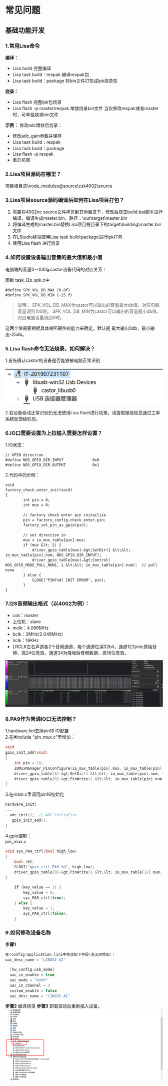 
# 常见问题

## 基础功能开发

### 1.常用Lisa命令
**编译：** 
- Lisa build 完整编译
- Lisa task build：respak 编译respak包
- Lisa task build：package 将bin文件打包成lpk烧录包

**烧录：** 
- Lisa flash 完整lpk包烧录
- Lisa flash -p master/respak 单独烧录bin文件
当仅修改respak或者master时，可单独烧录bin文件

**示例：** 
修改adc增益后烧录：
- 修改adc_gain参数并保存
- Lisa task build：respak
- Lisa task build：package
- Lisa flash -p respak
- 重启机器

### 2.Lisa项目源码在哪里？
项目根目录\node_modules\@source\csk4002\source

### 3.Lisa项目source源码编译后如何在Lisa项目打包？
1. 需要将4002nc source文件拷贝到其他目录下，修改后双击build.bat脚本进行编译，编译生成master.bin，路径：\out\target\master.bin
2. 将编译生成的master.bin替换Lisa项目根目录下的target\building\master.bin文件
3. 在LStudio终端使用Lisa task build:package进行lpk打包
4. 使用Lisa flash 进行烧录

### 4.如何设置设备输出音量的最大值和最小值
电脑端的音量0--100与castor设备代码的对应关系：

函数 task_i2s_spk.c中

```
#define SPK_VOL_DB_MAX (0.0f)
#define SPK_VOL_DB_MIN (-25.f)
```
>说明：
>SPK_VOL_DB_MAX为castor可以输出的音量最大db值。对应电脑音量调到100时。
>SPK_VOL_DB_MIN为castor可以输出的音量最小db值。对应电脑音量调到0时。

这两个值需要根据具体喇叭硬件的能力来确定。默认是 最大输出0db，最小输出-25db。



### 5.Lisa flash命令无法烧录，如何解决？
1.首先确认castor的设备是否能够被电脑正常识别

![](./files/lisaflash.png)

2.若设备驱动正常识别仍无法使用Lisa flash进行烧录，请提取报错信息通过工单系统反馈给聆思。

### 6.IO口需要设置为上拉输入需要怎样设置？
1.IO状态：
```
// GPIO direction
#define NDS_GPIO_DIR_INPUT             0x0
#define NDS_GPIO_DIR_OUTPUT            0x1
```
2.代码中的示例：
```
void
factory_check_enter_init(void)
{
		int pin = 0;
		int mux = 0;

		// factory check enter pin initailize
		pin = factory_config.check_enter.pin;
		factory_set_pin_as_gpio(pin);

		// set direction in
		mux = io_mux_table[pin].mux;
		if (mux &lt; 2) {
			driver_gpio_table[mux]-&gt;SetDir(1 &lt;&lt; io_mux_table[pin].num, NDS_GPIO_DIR_INPUT);
			driver_gpio_table[mux]-&gt;Control(
NDS_GPIO_MODE_PULL_NONE, 1 &lt;&lt; io_mux_table[pin].num);  // pull none
		} else {
			CLOGE("PIN(%d) INIT ERROR", pin);
		}
}
```

### 7.I2S音频输出格式（以4002为例）：

- csk：master
- 上位机：slave
- mclk：4.096MHz
- bclk：2MHz(2.048MHz)
- lrclk：16KHz
- LRCLK左右声道各2个音频通道，每个通道位深32bit，通道12为mic原始音频，高24位有效，通道34为降噪后音频数据，高16位有效。

![](./files/i2s_1.png)


### 8.PA9作为普通IO口无法控制？
1.hardware.lini去掉pin18 IO配置   
2.在#include "pin_mux.c"里增加：    
```C
void
gpio_init_add(void)
{
	int pin = 18;
	IOMuxManager_PinConfigure(io_mux_table[pin].mux, io_mux_table[pin].num, NDS_IOMUX_FUNC_DEFAULT);
	driver_gpio_table[0]-&gt;SetDir(1 &lt;&lt; io_mux_table[pin].num, 1);
	driver_gpio_table[0]-&gt;PinWrite(1 &lt;&lt; io_mux_table[pin].num, 1);
}
```

3.在main.c里调用pin18初始化
```C  
hardware_init{
...
  adc_init();  // ADC initialize
   gpio_init_add();
}
```

4.gpio控制：  
pin_mux.c    

```C
void sys_PA9_ctrl(bool high_low)
{
	bool ret;
	CLOGI("gpio_ctrl PA9 %d", high_low);
	driver_gpio_table[0]-&gt;PinWrite(1 &lt;&lt; io_mux_table[18].num, high_low);
}
```

```C
	if (key_value == 1) {
		key_value = 0;
		sys_PA9_ctrl(true);
	} else {
		key_value = 1;
		sys_PA9_ctrl(false);
	}

```
### 9.如何修改设备名称
**步骤1** 
```c
在/config/application.lini中修改如下字段(若无则增加)：
uac_desc_name = "LINGSI AI"
```
```c
  [hw_config.usb_mode]
  uac_in_enable = true
  uac_mode = "both"
  uac_in_channel = 3
  custom_enable = false
  uac_desc_name = "LINGSI AI"
```
**步骤2** 
编译烧录
**步骤3** 
卸载驱动后重新插入设备。
![](files/卸载驱动.png)


